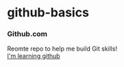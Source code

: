 github-basics
=============
### Github.com

Reomte repo to help me build Git skills!  
[I'm learning github](https://github.com)
